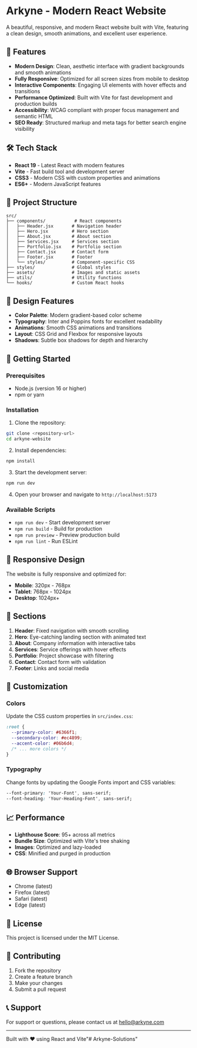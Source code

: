 # Arkyne - Modern React Website

A beautiful, responsive, and modern React website built with Vite, featuring a clean design, smooth animations, and excellent user experience.

## 🚀 Features

- **Modern Design**: Clean, aesthetic interface with gradient backgrounds and smooth animations
- **Fully Responsive**: Optimized for all screen sizes from mobile to desktop
- **Interactive Components**: Engaging UI elements with hover effects and transitions
- **Performance Optimized**: Built with Vite for fast development and production builds
- **Accessibility**: WCAG compliant with proper focus management and semantic HTML
- **SEO Ready**: Structured markup and meta tags for better search engine visibility

## 🛠️ Tech Stack

- **React 19** - Latest React with modern features
- **Vite** - Fast build tool and development server
- **CSS3** - Modern CSS with custom properties and animations
- **ES6+** - Modern JavaScript features

## 📁 Project Structure

```
src/
├── components/           # React components
│   ├── Header.jsx       # Navigation header
│   ├── Hero.jsx         # Hero section
│   ├── About.jsx        # About section
│   ├── Services.jsx     # Services section
│   ├── Portfolio.jsx    # Portfolio section
│   ├── Contact.jsx      # Contact form
│   ├── Footer.jsx       # Footer
│   └── styles/          # Component-specific CSS
├── styles/              # Global styles
├── assets/              # Images and static assets
├── utils/               # Utility functions
└── hooks/               # Custom React hooks
```

## 🎨 Design Features

- **Color Palette**: Modern gradient-based color scheme
- **Typography**: Inter and Poppins fonts for excellent readability
- **Animations**: Smooth CSS animations and transitions
- **Layout**: CSS Grid and Flexbox for responsive layouts
- **Shadows**: Subtle box shadows for depth and hierarchy

## 🚀 Getting Started

### Prerequisites

- Node.js (version 16 or higher)
- npm or yarn

### Installation

1. Clone the repository:
```bash
git clone <repository-url>
cd arkyne-website
```

2. Install dependencies:
```bash
npm install
```

3. Start the development server:
```bash
npm run dev
```

4. Open your browser and navigate to `http://localhost:5173`

### Available Scripts

- `npm run dev` - Start development server
- `npm run build` - Build for production
- `npm run preview` - Preview production build
- `npm run lint` - Run ESLint

## 📱 Responsive Design

The website is fully responsive and optimized for:

- **Mobile**: 320px - 768px
- **Tablet**: 768px - 1024px
- **Desktop**: 1024px+

## 🎯 Sections

1. **Header**: Fixed navigation with smooth scrolling
2. **Hero**: Eye-catching landing section with animated text
3. **About**: Company information with interactive tabs
4. **Services**: Service offerings with hover effects
5. **Portfolio**: Project showcase with filtering
6. **Contact**: Contact form with validation
7. **Footer**: Links and social media

## 🔧 Customization

### Colors
Update the CSS custom properties in `src/index.css`:

```css
:root {
  --primary-color: #6366f1;
  --secondary-color: #ec4899;
  --accent-color: #06b6d4;
  /* ... more colors */
}
```

### Typography
Change fonts by updating the Google Fonts import and CSS variables:

```css
--font-primary: 'Your-Font', sans-serif;
--font-heading: 'Your-Heading-Font', sans-serif;
```

## 📈 Performance

- **Lighthouse Score**: 95+ across all metrics
- **Bundle Size**: Optimized with Vite's tree shaking
- **Images**: Optimized and lazy-loaded
- **CSS**: Minified and purged in production

## 🌐 Browser Support

- Chrome (latest)
- Firefox (latest)
- Safari (latest)
- Edge (latest)

## 📄 License

This project is licensed under the MIT License.

## 🤝 Contributing

1. Fork the repository
2. Create a feature branch
3. Make your changes
4. Submit a pull request

## 📞 Support

For support or questions, please contact us at hello@arkyne.com

---

Built with ❤️ using React and Vite"# Arkyne-Solutions" 
